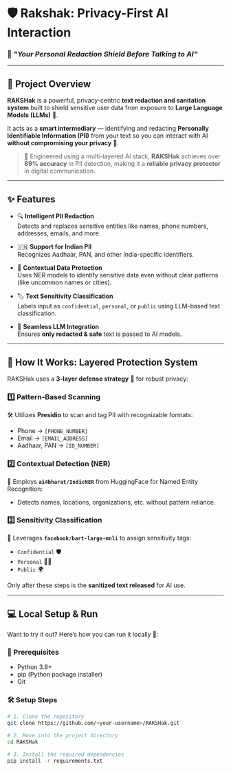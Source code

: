# 🛡️ Rakshak: Privacy-First AI Interaction

### 🔐 *"Your Personal Redaction Shield Before Talking to AI"*

---

## 📖 Project Overview

**RAKSHak** is a powerful, privacy-centric **text redaction and sanitation system** built to shield sensitive user data from exposure to **Large Language Models (LLMs)** 🤖.

It acts as a **smart intermediary** — identifying and redacting **Personally Identifiable Information (PII)** from your text so you can interact with AI **without compromising your privacy** 🔏.

> 🎯 Engineered using a multi-layered AI stack, **RAKSHak** achieves over **89% accuracy** in PII detection, making it a **reliable privacy protector** in digital communication.

---

## ✨ Features

- 🔍 **Intelligent PII Redaction**  
  Detects and replaces sensitive entities like names, phone numbers, addresses, emails, and more.

- 🇮🇳 **Support for Indian PII**  
  Recognizes Aadhaar, PAN, and other India-specific identifiers.

- 🧠 **Contextual Data Protection**  
  Uses NER models to identify sensitive data even without clear patterns (like uncommon names or cities).

- 🏷️ **Text Sensitivity Classification**  
  Labels input as `confidential`, `personal`, or `public` using LLM-based text classification.

- 🔗 **Seamless LLM Integration**  
  Ensures **only redacted & safe** text is passed to AI models.

---

## 🧬 How It Works: Layered Protection System

RAKSHak uses a **3-layer defense strategy** 🧱 for robust privacy:

### 1️⃣ Pattern-Based Scanning  
🛠️ Utilizes **Presidio** to scan and tag PII with recognizable formats:  
- Phone → `[PHONE_NUMBER]`  
- Email → `[EMAIL_ADDRESS]`  
- Aadhaar, PAN → `[ID_NUMBER]`

### 2️⃣ Contextual Detection (NER)  
🤖 Employs **`ai4bharat/IndicNER`** from HuggingFace for Named Entity Recognition:  
- Detects names, locations, organizations, etc. without pattern reliance.

### 3️⃣ Sensitivity Classification  
🧠 Leverages **`facebook/bart-large-mnli`** to assign sensitivity tags:  
- `Confidential` 🛡️  
- `Personal` 🙋‍♂️  
- `Public` 🌍  

Only after these steps is the **sanitized text released** for AI use.

---

## 💻 Local Setup & Run

Want to try it out? Here’s how you can run it locally 🧪:

### 🔧 Prerequisites

- Python 3.8+
- pip (Python package installer)
- Git

### 🛠️ Setup Steps

```bash
# 1. Clone the repository
git clone https://github.com/<your-username>/RAKSHak.git

# 2. Move into the project directory
cd RAKSHak

# 3. Install the required dependencies
pip install -r requirements.txt
